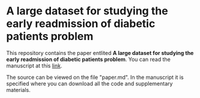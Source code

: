 A large dataset for studying the early readmission of diabetic patients problem
====================

This repository contains the paper entlited **A large dataset for studying the early readmission of diabetic patients problem**. You can read the manuscript at this [link](https://ogreyesp.github.io/Early_readmission_diabetic_patients/).

The source can be viewed on the file "paper.md". In the manuscript it is specified where you can download all the code and supplementary materials.